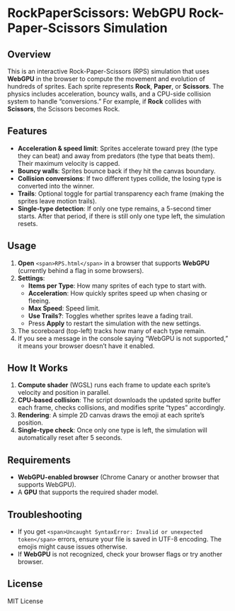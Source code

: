 # RockPaperScissors: WebGPU Rock-Paper-Scissors Simulation

## Overview

This is an interactive Rock-Paper-Scissors (RPS) simulation that uses **WebGPU** in the browser to compute the movement and evolution of hundreds of sprites. Each sprite represents **Rock**, **Paper**, or **Scissors**. The physics includes acceleration, bouncy walls, and a CPU-side collision system to handle “conversions.” For example, if **Rock** collides with **Scissors**, the Scissors becomes Rock.

## Features

* **Acceleration & speed limit**: Sprites accelerate toward prey (the type they can beat) and away from predators (the type that beats them). Their maximum velocity is capped.
* **Bouncy walls**: Sprites bounce back if they hit the canvas boundary.
* **Collision conversions**: If two different types collide, the losing type is converted into the winner.
* **Trails**: Optional toggle for partial transparency each frame (making the sprites leave motion trails).
* **Single-type detection**: If only one type remains, a 5-second timer starts. After that period, if there is still only one type left, the simulation resets.

## Usage

1. **Open** `<span>RPS.html</span>` in a browser that supports **WebGPU** (currently behind a flag in some browsers).
2. **Settings**:
   * **Items per Type**: How many sprites of each type to start with.
   * **Acceleration**: How quickly sprites speed up when chasing or fleeing.
   * **Max Speed**: Speed limit.
   * **Use Trails?**: Toggles whether sprites leave a fading trail.
   * Press **Apply** to restart the simulation with the new settings.
3. The scoreboard (top-left) tracks how many of each type remain.
4. If you see a message in the console saying “WebGPU is not supported,” it means your browser doesn’t have it enabled.

## How It Works

1. **Compute shader** (WGSL) runs each frame to update each sprite’s velocity and position in parallel.
2. **CPU-based collision**: The script downloads the updated sprite buffer each frame, checks collisions, and modifies sprite “types” accordingly.
3. **Rendering**: A simple 2D canvas draws the emoji at each sprite’s position.
4. **Single-type check**: Once only one type is left, the simulation will automatically reset after 5 seconds.

## Requirements

* **WebGPU-enabled browser** (Chrome Canary or another browser that supports WebGPU).
* A **GPU** that supports the required shader model.

## Troubleshooting

* If you get `<span>Uncaught SyntaxError: Invalid or unexpected token</span>` errors, ensure your file is saved in UTF-8 encoding. The emojis might cause issues otherwise.
* If **WebGPU** is not recognized, check your browser flags or try another browser.

## License

MIT License
